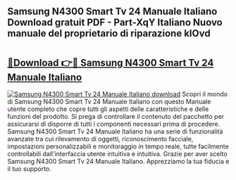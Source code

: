 ## Samsung N4300 Smart Tv 24 Manuale Italiano Download gratuit PDF - Part-XqY Italiano Nuovo manuale del proprietario di riparazione kIOvd

# <h2><a href="http://dfh4m5.blite.top/?on=Samsung+N4300+Smart+Tv+24+Manuale+Italiano">🔗Download 👉🔴 Samsung N4300 Smart Tv 24 Manuale Italiano</a></h2>

[![Samsung N4300 Smart Tv 24 Manuale Italiano download](https://i.imgur.com/lujVjoI.png)](http://dfh4m5.blite.top/?on=Samsung+N4300+Smart+Tv+24+Manuale+Italiano)
Scopri il mondo di Samsung N4300 Smart Tv 24 Manuale Italiano con questo Manuale utente completo che copre tutti gli aspetti delle caratteristiche e delle funzioni del prodotto. Si prega di controllare il contenuto del pacchetto per assicurarsi di disporre di tutti i componenti necessari prima di procedere. Samsung N4300 Smart Tv 24 Manuale Italiano ha una serie di funzionalità avanzate tra cui rilevamento di oggetti, riconoscimento facciale, impostazioni personalizzabili e monitoraggio in tempo reale, tutte facilmente controllabili dall'interfaccia utente intuitiva e intuitiva. Grazie per aver scelto Samsung N4300 Smart Tv 24 Manuale Italiano. Apprezziamo la tua fiducia e il tuo supporto.

